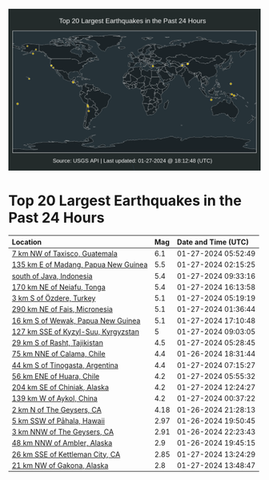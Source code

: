 ![Map](./map.png)

# Top 20 Largest Earthquakes in the Past 24 Hours

| Location | Mag | Date and Time (UTC) |
|:---|:---|:---|
| [7 km NW of Taxisco, Guatemala](https://earthquake.usgs.gov/earthquakes/eventpage/us7000luai) | 6.1 | 01-27-2024 05:52:49 |
| [135 km E of Madang, Papua New Guinea](https://earthquake.usgs.gov/earthquakes/eventpage/us7000lu9q) | 5.5 | 01-27-2024 02:15:25 |
| [south of Java, Indonesia](https://earthquake.usgs.gov/earthquakes/eventpage/us7000lubv) | 5.4 | 01-27-2024 09:33:16 |
| [170 km NE of Neiafu, Tonga](https://earthquake.usgs.gov/earthquakes/eventpage/us7000lud6) | 5.4 | 01-27-2024 16:13:58 |
| [3 km S of Özdere, Turkey](https://earthquake.usgs.gov/earthquakes/eventpage/us7000luac) | 5.1 | 01-27-2024 05:19:19 |
| [290 km NE of Fais, Micronesia](https://earthquake.usgs.gov/earthquakes/eventpage/us7000lu98) | 5.1 | 01-27-2024 01:36:44 |
| [16 km S of Wewak, Papua New Guinea](https://earthquake.usgs.gov/earthquakes/eventpage/us7000ludc) | 5.1 | 01-27-2024 17:10:48 |
| [127 km SSE of Kyzyl-Suu, Kyrgyzstan](https://earthquake.usgs.gov/earthquakes/eventpage/us7000lubs) | 5 | 01-27-2024 09:03:05 |
| [29 km S of Rasht, Tajikistan](https://earthquake.usgs.gov/earthquakes/eventpage/us7000luag) | 4.5 | 01-27-2024 05:28:45 |
| [75 km NNE of Calama, Chile](https://earthquake.usgs.gov/earthquakes/eventpage/us7000lu6j) | 4.4 | 01-26-2024 18:31:44 |
| [44 km S of Tinogasta, Argentina](https://earthquake.usgs.gov/earthquakes/eventpage/us7000lube) | 4.4 | 01-27-2024 07:15:27 |
| [56 km ENE of Huara, Chile](https://earthquake.usgs.gov/earthquakes/eventpage/us7000luaj) | 4.2 | 01-27-2024 05:55:32 |
| [204 km SE of Chiniak, Alaska](https://earthquake.usgs.gov/earthquakes/eventpage/us7000lucp) | 4.2 | 01-27-2024 12:24:27 |
| [139 km W of Aykol, China](https://earthquake.usgs.gov/earthquakes/eventpage/us7000lu8z) | 4.2 | 01-27-2024 00:37:22 |
| [2 km N of The Geysers, CA](https://earthquake.usgs.gov/earthquakes/eventpage/nc73994586) | 4.18 | 01-26-2024 21:28:13 |
| [5 km SSW of Pāhala, Hawaii](https://earthquake.usgs.gov/earthquakes/eventpage/hv73727572) | 2.97 | 01-26-2024 19:50:45 |
| [3 km NNW of The Geysers, CA](https://earthquake.usgs.gov/earthquakes/eventpage/nc73994746) | 2.91 | 01-26-2024 22:23:43 |
| [48 km NNW of Ambler, Alaska](https://earthquake.usgs.gov/earthquakes/eventpage/us7000lu6z) | 2.9 | 01-26-2024 19:45:15 |
| [26 km SSE of Kettleman City, CA](https://earthquake.usgs.gov/earthquakes/eventpage/nc73995236) | 2.85 | 01-27-2024 13:24:29 |
| [21 km NW of Gakona, Alaska](https://earthquake.usgs.gov/earthquakes/eventpage/ak02418vje8t) | 2.8 | 01-27-2024 13:48:47 |
